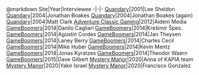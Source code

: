 @markdown
Site|Year|Interviewee
-|-|-
[Quandary](http://metzomagic.com/showArticle.php?index=388)|2001|Lee Sheldon
[Quandary](http://metzomagic.com/showArticle.php?index=626)|2004|Jonathan Boakes
[Quandary](http://metzomagic.com/showArticle.php?index=657)|2004|Jonathan Boakes (again)
[Quandary](http://metzomagic.com/showArticle.php?index=658)|2004|Matt Clark
[Adventure Classic Gaming](http://www.adventureclassicgaming.com/index.php/site/interviews/695/)|2012|Aidem Media
[GameBoomers](http://www.gameboomers.com/interviews/DaniloCagliari/DaniloCagliari.htm)|2014|Danilo Cagliari
[GameBoomers](http://www.gameboomers.com/interviews/KSpesInterview/KSpesInterview.htm)|2014|Kre&#353;imir &#352;pes.
[GameBoomers](http://www.gameboomers.com/interviews/AgustinCordes/AgustinCordes.htm)|2014|Agust&iacute;n Cordes
[GameBoomers](http://www.gameboomers.com/interviews/JanTheysen/JanTheysen.htm)|2014|Jan Theysen
[GameBoomers](http://www.gameboomers.com/interviews/LaneyBerry/LaneyBerry.htm)|2014|Laney Berry
[GameBoomers](http://www.gameboomers.com/interviews/CharlesCecil/CharlesCecil.htm)|2014|Charles Cecil
[GameBoomers](http://www.gameboomers.com/interviews/PerilsofMan/PerilsofMan.htm)|2014|Mike Huber
[GameBoomers](http://www.gameboomers.com/interviews/KevinMentz/KevinMentz.htm)|2014|Kevin Mentz
[GameBoomers](http://www.gameboomers.com/interviews/JonasKyratzes/JonasKyratzes.htm)|2014|Jonas Kyratzes
[GameBoomers](http://www.gameboomers.com/interviews/TheodorWaern/TalkwithTheodorWaern.htm)|2014|Theodor Waern
[GameBoomers](http://www.gameboomers.com/interviews/DaveGilbert/DaveGilbert.htm)|2015|Dave Gilbert
[Mystery Manor](https://www.mysterymanor.net/libintvkapia.htm)|2020|Anna of KAPIA team
[Mystery Manor](https://mysterymanor.net/libintvplotofthedruid.htm)|2020|Yakir Israel 
[Mystery Manor](https://mysterymanor.net/libintvrosewater.htm)|2020|Francisco Gonzalez
